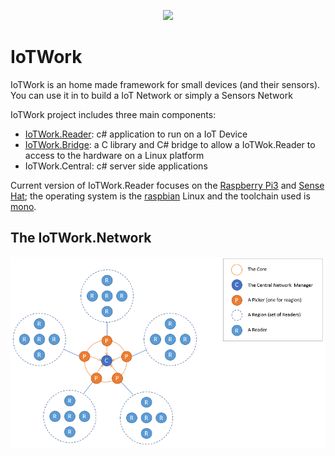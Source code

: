 <p align="center">
    <img src="https://rawgit.com/samnium/IoTWork/master/images/IoTWorl.Logo.png">
</p>

# IoTWork

IoTWork is an home made framework for small devices (and their sensors).
You can use it in to build a IoT Network or simply a Sensors Network

IoTWork project includes three main components:

* [IoTWork.Reader](https://github.com/samnium/IoTWork.Reader): c# application to run on a IoT Device
* [IoTWork.Bridge](https://github.com/samnium/IoTWork.NetBridge): a C library and C# bridge to allow a IoTWok.Reader to access to the hardware on a Linux platform
* IoTWork.Central: c# server side applications

Current version of IoTWork.Reader focuses on the [Raspberry Pi3](https://www.raspberrypi.org/) and [Sense Hat](https://www.raspberrypi.org/products/sense-hat/); the operating system is the [raspbian](https://www.raspbian.org/) Linux and the toolchain used is [mono](http://www.mono-project.com/).

## The IoTWork.Network

![IoTWork.Network](https://github.com/samnium/IoTWork/blob/master/images/IoTWork.Network.Diagram.png)

